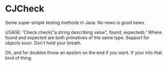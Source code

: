 CJCheck
=======

Some super simple testing methods in Java. No news is good news. 

USAGE: 'Check.check("a string describing value", found, expected);'
Where found and expected are both primatives of the same type. 
Support for objects soon. Don't hold your breath.

Oh, and for doubles throw an epsilon on the end if you want. If your into that kind of thing.
